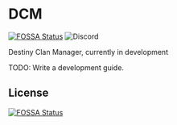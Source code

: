 # DCM
[![FOSSA Status](https://app.fossa.io/api/projects/git%2Bgithub.com%2Fdemortes%2FDCM.svg?type=shield)](https://app.fossa.io/projects/git%2Bgithub.com%2Fdemortes%2FDCM?ref=badge_shield) 
![Discord](https://img.shields.io/discord/89191375966334976.svg)


Destiny Clan Manager, currently in development

TODO: Write a development guide.


## License
[![FOSSA Status](https://app.fossa.io/api/projects/git%2Bgithub.com%2Fdemortes%2FDCM.svg?type=large)](https://app.fossa.io/projects/git%2Bgithub.com%2Fdemortes%2FDCM?ref=badge_large)